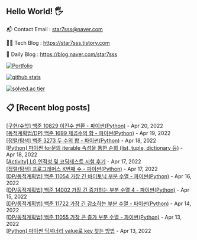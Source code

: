 ## Hello World! 🖐

📬 Contact Email : star7sss@naver.com

👨‍💻 Tech Blog : https://star7sss.tistory.com

🤪 Daily Blog : https://blog.naver.com/star7sss

[![Portfolio](https://img.shields.io/badge/Portfolio-%23000000.svg?style=for-the-badge&logo=firefox&logoColor=#FF7139)](https://fern-way-13f.notion.site/Jang-Thang-3b7b327981a2456c8ee5952eadb848b9)

[![github stats](https://github-readme-stats.vercel.app/api?username=jangThang&show_icons=true&hide_border=False)](https://star7sss.tistory.com)

[![solved.ac tier](http://mazassumnida.wtf/api/v2/generate_badge?boj=star7sss)](https://solved.ac/star7sss)

## 📋 [Recent blog posts]
[[구현/수학] 백준 10829 이진수 변환 - 파이썬(Python)](https://star7sss.tistory.com/325) - Apr 20, 2022<br>
[[동적계획법/DP] 백준 1699 제곱수의 합 - 파이썬(Python)](https://star7sss.tistory.com/324) - Apr 19, 2022<br>
[[정렬/탐색] 백준 3273 두 수의 합 - 파이썬(Python)](https://star7sss.tistory.com/323) - Apr 18, 2022<br>
[[Python] 파이썬 for문의 iterable 속성을 통한 순회 (list, tuple, dictionary 등)](https://star7sss.tistory.com/452) - Apr 18, 2022<br>
[[Activity] LG 인적성 및 코딩테스트 시험 후기](https://star7sss.tistory.com/451) - Apr 17, 2022<br>
[[정렬/탐색] 프로그래머스 K번째 수 - 파이썬(Python)](https://star7sss.tistory.com/322) - Apr 17, 2022<br>
[[DP/동적계획법] 백준 11054 가장 긴 바이토닉 부분 수열 - 파이썬(Python)](https://star7sss.tistory.com/321) - Apr 16, 2022<br>
[[DP/동적계획법] 백준 14002 가장 긴 증가하는 부분 수열 4 - 파이썬(Python)](https://star7sss.tistory.com/320) - Apr 15, 2022<br>
[[DP/동적계획법] 백준 11722 가장 긴 감소하는 부분 수열 - 파이썬(Python)](https://star7sss.tistory.com/319) - Apr 14, 2022<br>
[[DP/동적계획법] 백준 11055 가장 큰 증가 부분 수열 - 파이썬(Python)](https://star7sss.tistory.com/318) - Apr 13, 2022<br>
[[Python] 파이썬 딕셔너리 value로 key 찾는 방법](https://star7sss.tistory.com/437) - Apr 13, 2022<br>
